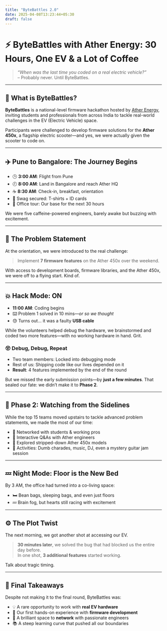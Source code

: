 ```yaml
---
title: "ByteBattles 2.0"
date: 2025-04-08T13:23:44+05:30
draft: false
---
```


# ⚡ ByteBattles with Ather Energy: 30 Hours, One EV & a Lot of Coffee

> *“When was the last time you coded on a real electric vehicle?”*  
> – Probably never. Until ByteBattles.

---

## 🚀 What is ByteBattles?

**ByteBattles** is a national-level firmware hackathon hosted by [Ather Energy](https://www.atherenergy.com/), inviting students and professionals from across India to tackle real-world challenges in the EV (Electric Vehicle) space.

Participants were challenged to develop firmware solutions for the **Ather 450x**, a flagship electric scooter—and yes, we were actually given the scooter to code on.

---

## ✈️ Pune to Bangalore: The Journey Begins

- 🕒 **3:00 AM**: Flight from Pune
- 🕗 **8:00 AM**: Land in Bangalore and reach Ather HQ
- ☕ **8:30 AM**: Check-in, breakfast, orientation
- 🎽 Swag secured: T-shirts + ID cards
- 🏢 Office tour: Our base for the next 30 hours

We were five caffeine-powered engineers, barely awake but buzzing with excitement.

---

## 🧠 The Problem Statement

At the orientation, we were introduced to the real challenge:  
> Implement **7 firmware features** on the Ather 450x over the weekend.

With access to development boards, firmware libraries, and the Ather 450x, we were off to a flying start. Kind of.

---

## 💥 Hack Mode: ON

- **11:00 AM**: Coding begins  
- ⌨️ Problem 1 solved in 10 mins—*or so we thought*
- 😓 Turns out... it was a faulty **USB cable**

While the volunteers helped debug the hardware, we brainstormed and coded two more features—with no working hardware in hand. Grit.

### 😵 Debug, Debug, Repeat

- Two team members: Locked into debugging mode  
- Rest of us: Shipping code like our lives depended on it  
- **Result**: 4 features implemented by the end of the round

But we missed the early submission points—by **just a few minutes**. That sealed our fate: we didn’t make it to **Phase 2**.

---

## 🧩 Phase 2: Watching from the Sidelines

While the top 15 teams moved upstairs to tackle advanced problem statements, we made the most of our time:

- 🤝 Networked with students & working pros
- 🎤 Interactive Q&As with Ather engineers
- 🛵 Explored stripped-down Ather 450x models
- 🎉 Activities: Dumb charades, music, DJ, even a mystery guitar jam session

---

## 💤 Night Mode: Floor is the New Bed

By 3 AM, the office had turned into a co-living space:

- 🛏️ Bean bags, sleeping bags, and even just floors
- 💤 Brain fog, but hearts still racing with excitement

---

## ⚙️ The Plot Twist

The next morning, we got another shot at accessing our EV.

> **30 minutes later**, we solved the bug that had blocked us the entire day before.  
> In one shot, **3 additional features** started working.

Talk about tragic timing.

---

## 🎯 Final Takeaways

Despite not making it to the final round, ByteBattles was:

- 💡 A rare opportunity to work with **real EV hardware**
- 🔧 Our first hands-on experience with **firmware development**
- 🤝 A brilliant space to **network** with passionate engineers
- 📚 A steep learning curve that pushed all our boundaries
